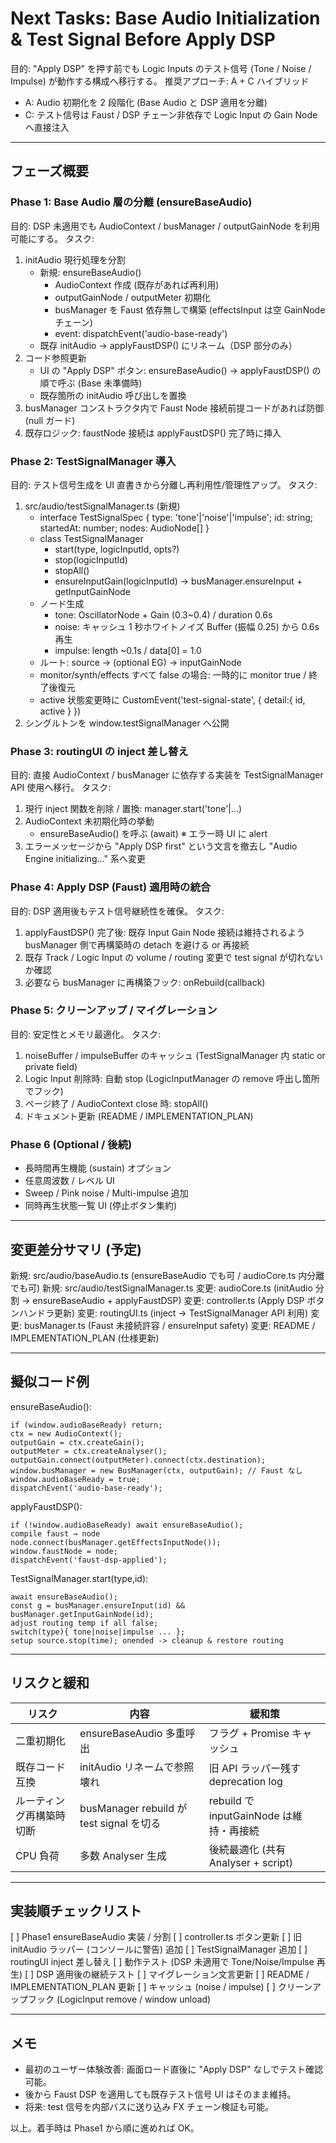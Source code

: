 # Next Tasks: Base Audio Initialization & Test Signal Before Apply DSP

目的: "Apply DSP" を押す前でも Logic Inputs のテスト信号 (Tone / Noise / Impulse) が動作する構成へ移行する。
推奨アプローチ: A + C ハイブリッド
- A: Audio 初期化を 2 段階化 (Base Audio と DSP 適用を分離)
- C: テスト信号は Faust / DSP チェーン非依存で Logic Input の Gain Node へ直接注入

---
## フェーズ概要

### Phase 1: Base Audio 層の分離 (ensureBaseAudio)
目的: DSP 未適用でも AudioContext / busManager / outputGainNode を利用可能にする。
タスク:
1. initAudio 現行処理を分割
   - 新規: ensureBaseAudio()
     - AudioContext 作成 (既存があれば再利用)
     - outputGainNode / outputMeter 初期化
     - busManager を Faust 依存無しで構築 (effectsInput は空 GainNode チェーン)
     - event: dispatchEvent('audio-base-ready')
   - 既存 initAudio → applyFaustDSP() にリネーム（DSP 部分のみ）
2. コード参照更新
   - UI の "Apply DSP" ボタン: ensureBaseAudio() → applyFaustDSP() の順で呼ぶ (Base 未準備時)
   - 既存箇所の initAudio 呼び出しを置換
3. busManager コンストラクタ内で Faust Node 接続前提コードがあれば防御 (null ガード)
4. 既存ロジック: faustNode 接続は applyFaustDSP() 完了時に挿入

### Phase 2: TestSignalManager 導入
目的: テスト信号生成を UI 直書きから分離し再利用性/管理性アップ。
タスク:
1. src/audio/testSignalManager.ts (新規)
   - interface TestSignalSpec { type: 'tone'|'noise'|'impulse'; id: string; startedAt: number; nodes: AudioNode[] }
   - class TestSignalManager
     - start(type, logicInputId, opts?)
     - stop(logicInputId)
     - stopAll()
     - ensureInputGain(logicInputId) → busManager.ensureInput + getInputGainNode
   - ノード生成
     - tone: OscillatorNode + Gain (0.3~0.4) / duration 0.6s
     - noise: キャッシュ 1 秒ホワイトノイズ Buffer (振幅 0.25) から 0.6s 再生
     - impulse: length ~0.1s / data[0] = 1.0
   - ルート: source → (optional EG) → inputGainNode
   - monitor/synth/effects すべて false の場合: 一時的に monitor true / 終了後復元
   - active 状態変更時に CustomEvent('test-signal-state', { detail:{ id, active } })
2. シングルトンを window.testSignalManager へ公開

### Phase 3: routingUI の inject 差し替え
目的: 直接 AudioContext / busManager に依存する実装を TestSignalManager API 使用へ移行。
タスク:
1. 現行 inject 関数を削除 / 置換: manager.start('tone'|...)
2. AudioContext 未初期化時の挙動
   - ensureBaseAudio() を呼ぶ (await) ※ エラー時 UI に alert
3. エラーメッセージから "Apply DSP first" という文言を撤去し "Audio Engine initializing..." 系へ変更

### Phase 4: Apply DSP (Faust) 適用時の統合
目的: DSP 適用後もテスト信号継続性を確保。
タスク:
1. applyFaustDSP() 完了後: 既存 Input Gain Node 接続は維持されるよう busManager 側で再構築時の detach を避ける or 再接続
2. 既存 Track / Logic Input の volume / routing 変更で test signal が切れないか確認
3. 必要なら busManager に再構築フック: onRebuild(callback)

### Phase 5: クリーンアップ / マイグレーション
目的: 安定性とメモリ最適化。
タスク:
1. noiseBuffer / impulseBuffer のキャッシュ (TestSignalManager 内 static or private field)
2. Logic Input 削除時: 自動 stop (LogicInputManager の remove 呼出し箇所でフック)
3. ページ終了 / AudioContext close 時: stopAll()
4. ドキュメント更新 (README / IMPLEMENTATION_PLAN)

### Phase 6 (Optional / 後続)
- 長時間再生機能 (sustain) オプション
- 任意周波数 / レベル UI
- Sweep / Pink noise / Multi-impulse 追加
- 同時再生状態一覧 UI (停止ボタン集約)

---
## 変更差分サマリ (予定)
新規: src/audio/baseAudio.ts (ensureBaseAudio でも可 / audioCore.ts 内分離でも可)
新規: src/audio/testSignalManager.ts
変更: audioCore.ts (initAudio 分割 → ensureBaseAudio + applyFaustDSP)
変更: controller.ts (Apply DSP ボタンハンドラ更新)
変更: routingUI.ts (inject → TestSignalManager API 利用)
変更: busManager.ts (Faust 未接続許容 / ensureInput safety)
変更: README / IMPLEMENTATION_PLAN (仕様更新)

---
## 擬似コード例
ensureBaseAudio():
```
if (window.audioBaseReady) return;
ctx = new AudioContext();
outputGain = ctx.createGain();
outputMeter = ctx.createAnalyser();
outputGain.connect(outputMeter).connect(ctx.destination);
window.busManager = new BusManager(ctx, outputGain); // Faust なし
window.audioBaseReady = true;
dispatchEvent('audio-base-ready');
```

applyFaustDSP():
```
if (!window.audioBaseReady) await ensureBaseAudio();
compile faust → node
node.connect(busManager.getEffectsInputNode());
window.faustNode = node;
dispatchEvent('faust-dsp-applied');
```

TestSignalManager.start(type,id):
```
await ensureBaseAudio();
const g = busManager.ensureInput(id) && busManager.getInputGainNode(id);
adjust routing temp if all false;
switch(type){ tone|noise|impulse ... };
setup source.stop(time); onended -> cleanup & restore routing
```

---
## リスクと緩和
| リスク | 内容 | 緩和策 |
| ------ | ---- | ------ |
| 二重初期化 | ensureBaseAudio 多重呼出 | フラグ + Promise キャッシュ |
| 既存コード互換 | initAudio リネームで参照壊れ | 旧 API ラッパー残す deprecation log |
| ルーティング再構築時切断 | busManager rebuild が test signal を切る | rebuild で inputGainNode は維持・再接続 |
| CPU 負荷 | 多数 Analyser 生成 | 後続最適化 (共有 Analyser + script) |

---
## 実装順チェックリスト
[ ] Phase1 ensureBaseAudio 実装 / 分割
[ ] controller.ts ボタン更新
[ ] 旧 initAudio ラッパー (コンソールに警告) 追加
[ ] TestSignalManager 追加
[ ] routingUI inject 差し替え
[ ] 動作テスト (DSP 未適用で Tone/Noise/Impulse 再生)
[ ] DSP 適用後の継続テスト
[ ] マイグレーション文言更新
[ ] README / IMPLEMENTATION_PLAN 更新
[ ] キャッシュ (noise / impulse)
[ ] クリーンアップフック (LogicInput remove / window unload)

---
## メモ
- 最初のユーザー体験改善: 画面ロード直後に "Apply DSP" なしでテスト確認可能。
- 後から Faust DSP を適用しても既存テスト信号 UI はそのまま維持。
- 将来: test 信号を内部バスに送り込み FX チェーン検証も可能。

以上。着手時は Phase1 から順に進めれば OK。
